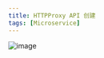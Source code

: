 ```yaml
---
title: HTTPProxy API 创建
tags: [Microservice]
---
```


![image](http://ipic-typora-samzong.oss-cn-qingdao.aliyuncs.com//uPic/1656143430499-95313685-6fdf-48ec-a0e8-e3042caaf042.jpeg?x-oss-process=image/resize,w_960,m_lfit)

